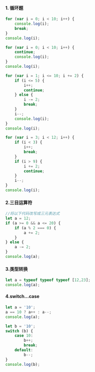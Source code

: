 #### 1. 循环题

```JavaScript
for (var i = 0; i < 10; i++) {
    console.log(i);
    break;
}
console.log(i);
```

```javascript
for (var i = 0; i < 10; i++) {
    continue;
    console.log(i);
}
console.log(i);
```

```javascript
for (var i = 1; i <= 10; i += 2) {
    if (i <= 5) {
        i++;
        continue;
    } else {
        i -= 2;
        break;
    }
    i--;
    console.log(i);
}
console.log(i);
```

```javascript
for (var i = 3; i < 12; i++) {
    if (i < 3) {
        i++;
        break;
    }
    if (i > 9) {
        i += 2;
        continue;
    }
    i--;
}
console.log(i);

```

#### 2.三目运算符

```javascript
//将以下代码改写成三元表达式
let a = 12;
if (a >= 0 && a <= 20) {
    if (a % 2 === 0) {
        a += 2;
    }
} else {
    a -= 2;
}
console.log(a);
```

#### 3.类型转换

```JavaScript
let a = typeof typeof typeof [12,23];
console.log(a);
```

#### 4.switch...case

```javascript
let a = '10';
a == 10 ? a++ : a--;
console.log(a);

let b = '10';
switch (b) {
    case 10:
        b++;
        break;
    default:
        b--;
}
console.log(b);
```

